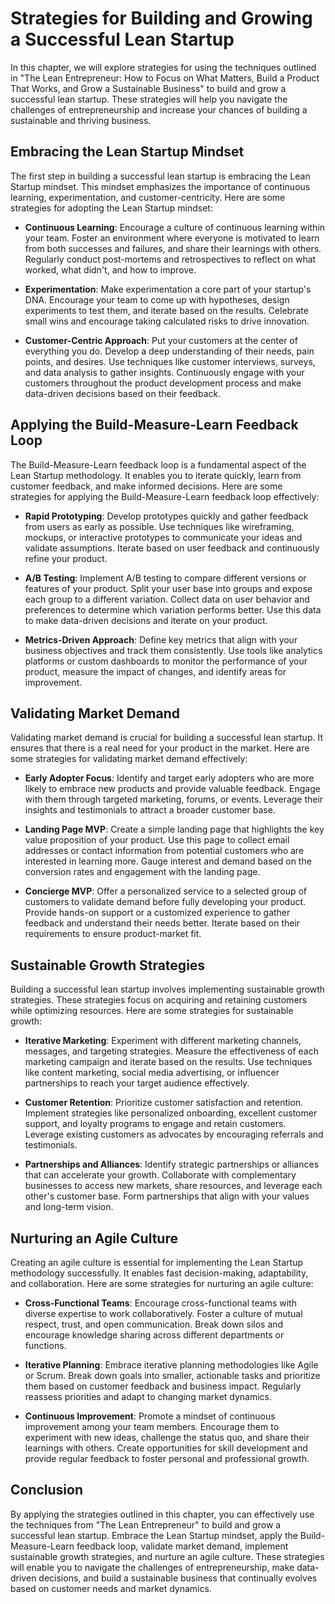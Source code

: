 Strategies for Building and Growing a Successful Lean Startup
======================================================================

In this chapter, we will explore strategies for using the techniques outlined in "The Lean Entrepreneur: How to Focus on What Matters, Build a Product That Works, and Grow a Sustainable Business" to build and grow a successful lean startup. These strategies will help you navigate the challenges of entrepreneurship and increase your chances of building a sustainable and thriving business.

Embracing the Lean Startup Mindset
----------------------------------

The first step in building a successful lean startup is embracing the Lean Startup mindset. This mindset emphasizes the importance of continuous learning, experimentation, and customer-centricity. Here are some strategies for adopting the Lean Startup mindset:

* **Continuous Learning**: Encourage a culture of continuous learning within your team. Foster an environment where everyone is motivated to learn from both successes and failures, and share their learnings with others. Regularly conduct post-mortems and retrospectives to reflect on what worked, what didn't, and how to improve.

* **Experimentation**: Make experimentation a core part of your startup's DNA. Encourage your team to come up with hypotheses, design experiments to test them, and iterate based on the results. Celebrate small wins and encourage taking calculated risks to drive innovation.

* **Customer-Centric Approach**: Put your customers at the center of everything you do. Develop a deep understanding of their needs, pain points, and desires. Use techniques like customer interviews, surveys, and data analysis to gather insights. Continuously engage with your customers throughout the product development process and make data-driven decisions based on their feedback.

Applying the Build-Measure-Learn Feedback Loop
----------------------------------------------

The Build-Measure-Learn feedback loop is a fundamental aspect of the Lean Startup methodology. It enables you to iterate quickly, learn from customer feedback, and make informed decisions. Here are some strategies for applying the Build-Measure-Learn feedback loop effectively:

* **Rapid Prototyping**: Develop prototypes quickly and gather feedback from users as early as possible. Use techniques like wireframing, mockups, or interactive prototypes to communicate your ideas and validate assumptions. Iterate based on user feedback and continuously refine your product.

* **A/B Testing**: Implement A/B testing to compare different versions or features of your product. Split your user base into groups and expose each group to a different variation. Collect data on user behavior and preferences to determine which variation performs better. Use this data to make data-driven decisions and iterate on your product.

* **Metrics-Driven Approach**: Define key metrics that align with your business objectives and track them consistently. Use tools like analytics platforms or custom dashboards to monitor the performance of your product, measure the impact of changes, and identify areas for improvement.

Validating Market Demand
------------------------

Validating market demand is crucial for building a successful lean startup. It ensures that there is a real need for your product in the market. Here are some strategies for validating market demand effectively:

* **Early Adopter Focus**: Identify and target early adopters who are more likely to embrace new products and provide valuable feedback. Engage with them through targeted marketing, forums, or events. Leverage their insights and testimonials to attract a broader customer base.

* **Landing Page MVP**: Create a simple landing page that highlights the key value proposition of your product. Use this page to collect email addresses or contact information from potential customers who are interested in learning more. Gauge interest and demand based on the conversion rates and engagement with the landing page.

* **Concierge MVP**: Offer a personalized service to a selected group of customers to validate demand before fully developing your product. Provide hands-on support or a customized experience to gather feedback and understand their needs better. Iterate based on their requirements to ensure product-market fit.

Sustainable Growth Strategies
-----------------------------

Building a successful lean startup involves implementing sustainable growth strategies. These strategies focus on acquiring and retaining customers while optimizing resources. Here are some strategies for sustainable growth:

* **Iterative Marketing**: Experiment with different marketing channels, messages, and targeting strategies. Measure the effectiveness of each marketing campaign and iterate based on the results. Use techniques like content marketing, social media advertising, or influencer partnerships to reach your target audience effectively.

* **Customer Retention**: Prioritize customer satisfaction and retention. Implement strategies like personalized onboarding, excellent customer support, and loyalty programs to engage and retain customers. Leverage existing customers as advocates by encouraging referrals and testimonials.

* **Partnerships and Alliances**: Identify strategic partnerships or alliances that can accelerate your growth. Collaborate with complementary businesses to access new markets, share resources, and leverage each other's customer base. Form partnerships that align with your values and long-term vision.

Nurturing an Agile Culture
--------------------------

Creating an agile culture is essential for implementing the Lean Startup methodology successfully. It enables fast decision-making, adaptability, and collaboration. Here are some strategies for nurturing an agile culture:

* **Cross-Functional Teams**: Encourage cross-functional teams with diverse expertise to work collaboratively. Foster a culture of mutual respect, trust, and open communication. Break down silos and encourage knowledge sharing across different departments or functions.

* **Iterative Planning**: Embrace iterative planning methodologies like Agile or Scrum. Break down goals into smaller, actionable tasks and prioritize them based on customer feedback and business impact. Regularly reassess priorities and adapt to changing market dynamics.

* **Continuous Improvement**: Promote a mindset of continuous improvement among your team members. Encourage them to experiment with new ideas, challenge the status quo, and share their learnings with others. Create opportunities for skill development and provide regular feedback to foster personal and professional growth.

Conclusion
----------

By applying the strategies outlined in this chapter, you can effectively use the techniques from "The Lean Entrepreneur" to build and grow a successful lean startup. Embrace the Lean Startup mindset, apply the Build-Measure-Learn feedback loop, validate market demand, implement sustainable growth strategies, and nurture an agile culture. These strategies will enable you to navigate the challenges of entrepreneurship, make data-driven decisions, and build a sustainable business that continually evolves based on customer needs and market dynamics.
